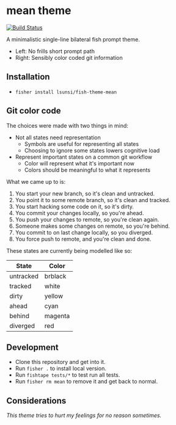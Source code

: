 # mean theme

[![Build Status](https://travis-ci.org/lsunsi/fish-theme-mean.svg?branch=master)](https://travis-ci.org/lsunsi/fish-theme-mean)

A minimalistic single-line bilateral fish prompt theme.

- Left: No frills short prompt path
- Right: Sensibly color coded git information

## Installation

- `fisher install lsunsi/fish-theme-mean`

## Git color code

The choices were made with two things in mind:

- Not all states need representation
  - Symbols are useful for representing all states
  - Choosing to ignore some states lowers cognitive load
- Represent important states on a common git workflow
  - Color will represent what it's important now
  - Colors should be meaningful to what it represents

What we came up to is:

1. You start your new branch, so it's clean and untracked.
2. You point it to some remote branch, so it's clean and tracked.
3. You start hacking some code on it, so it's dirty.
4. You commit your changes locally, so you're ahead.
5. You push your changes to remote, so you're clean again.
6. Someone makes some changes on remote, so you're behind.
7. You commit to on last change locally, so you diverged.
8. You force push to remote, and you're clean and done.

These states are currently being modelled like so:

State | Color
--- | ---
untracked | brblack
tracked | white
dirty | yellow
ahead | cyan
behind | magenta
diverged | red

## Development

- Clone this repository and get into it.
- Run `fisher .` to install local version.
- Run `fishtape tests/*` to test run all tests.
- Run `fisher rm mean` to remove it and get back to normal.

## Considerations

_This theme tries to hurt my feelings for no reason sometimes._
